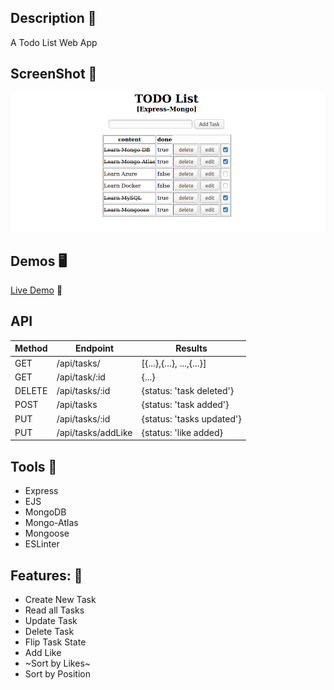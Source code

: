 ## Description 📖
A Todo List Web App

## ScreenShot 📸
<!-- ![](images/ss02.png) -->
![](images/ss03.png)


## Demos 🖥️
[Live Demo](https://todo-express-mongo.herokuapp.com/)  🚀

## API 
Method|Endpoint|Results
-|-|-
GET|/api/tasks/|[{...},{...}, ...,{...}]
GET|/api/task/:id| {...}
DELETE|/api/tasks/:id| {status: 'task deleted'}
POST|/api/tasks| {status: 'task added'}
PUT|/api/tasks/:id| {status: 'tasks updated'}
PUT|/api/tasks/addLike| {status: 'like added}

## Tools 🧰

- Express
- EJS
- MongoDB
- Mongo-Atlas
- Mongoose
- ESLinter

## Features: 📑
- Create New Task
- Read all Tasks
- Update Task
- Delete Task
- Flip Task State
- Add Like
- ~Sort by Likes~
- Sort by Position
